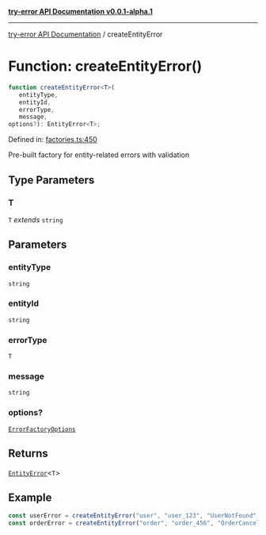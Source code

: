 [**try-error API Documentation v0.0.1-alpha.1**](../index.md)

***

[try-error API Documentation](../index.md) / createEntityError

# Function: createEntityError()

```ts
function createEntityError<T>(
   entityType, 
   entityId, 
   errorType, 
   message, 
options?): EntityError<T>;
```

Defined in: [factories.ts:450](https://github.com/oconnorjohnson/try-error/blob/e3ae0308069a4fba073f4543d527ad76373db795/src/factories.ts#L450)

Pre-built factory for entity-related errors with validation

## Type Parameters

### T

`T` *extends* `string`

## Parameters

### entityType

`string`

### entityId

`string`

### errorType

`T`

### message

`string`

### options?

[`ErrorFactoryOptions`](../interfaces/ErrorFactoryOptions.md)

## Returns

[`EntityError`](../interfaces/EntityError.md)\<`T`\>

## Example

```typescript
const userError = createEntityError("user", "user_123", "UserNotFound", "User not found");
const orderError = createEntityError("order", "order_456", "OrderCancelled", "Order was cancelled");
```
